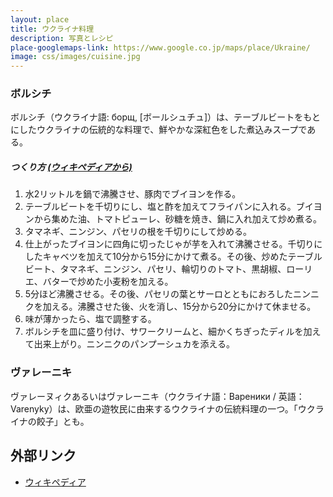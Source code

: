 ```yaml
---
layout: place
title: ウクライナ料理
description: 写真とレシピ
place-googlemaps-link: https://www.google.co.jp/maps/place/Ukraine/
image: css/images/cuisine.jpg
---
```

### ボルシチ
<div class="header-wrapper">
ボルシチ（ウクライナ語: борщ, [ボールシュチュ]）は、テーブルビートをもとにしたウクライナの伝統的な料理で、鮮やかな深紅色をした煮込みスープである。
</div>

##### つくり方 <a href="http://ja.wikipedia.org/wiki/%E3%83%9C%E3%83%AB%E3%82%B7%E3%83%81">(ウィキペディアから)</a>

1. 水2リットルを鍋で沸騰させ、豚肉でブイヨンを作る。
2. テーブルビートを千切りにし、塩と酢を加えてフライパンに入れる。ブイヨンから集めた油、トマトピューレ、砂糖を焼き、鍋に入れ加えて炒め煮る。
3. タマネギ、ニンジン、パセリの根を千切りにして炒める。
4. 仕上がったブイヨンに四角に切ったじゃが芋を入れて沸騰させる。千切りにしたキャベツを加えて10分から15分にかけて煮る。その後、炒めたテーブルビート、タマネギ、ニンジン、パセリ、輪切りのトマト、黒胡椒、ローリエ、バターで炒めた小麦粉を加える。
5. 5分ほど沸騰させる。その後、パセリの葉とサーロとともにおろしたニンニクを加える。沸騰させた後、火を消し、15分から20分にかけて休ませる。
6. 味が薄かったら、塩で調整する。
7. ボルシチを皿に盛り付け、サワークリームと、細かくちぎったディルを加えて出来上がり。ニンニクのパンプーシュカを添える。

<div class="lazyload">
<!--
<p><a href="http://commons.wikimedia.org/wiki/File:Borshch2.jpg#mediaviewer/%E3%83%95%E3%82%A1%E3%82%A4%E3%83%AB:Borshch2.jpg"><img src="http://upload.wikimedia.org/wikipedia/commons/e/e0/Borshch2.jpg" alt="Borshch2.jpg"></a><small>"<a href="http://commons.wikimedia.org/wiki/File:Borshch2.jpg#mediaviewer/%E3%83%95%E3%82%A1%E3%82%A4%E3%83%AB:Borshch2.jpg">Borshch2</a>" by <a href="//commons.wikimedia.org/w/index.php?title=User:Berloga&amp;action=edit&amp;redlink=1" class="new" title="User:Berloga (存在しないページ)">Berloga</a> - <span class="int-own-work">投稿者自身による作品</span>. Licensed under Public domain via <a href="//commons.wikimedia.org/wiki/">ウィキメディア・コモンズ</a>.</small></p>
-->
</div>

### ヴァレーニキ
ヴァレーヌィクあるいはヴァレーニキ（ウクライナ語：Вареники / 英語：Varenyky）は、欧亜の遊牧民に由来するウクライナの伝統料理の一つ。「ウクライナの餃子」とも。

<div class="lazyload">
<!--
<p><a href="http://commons.wikimedia.org/wiki/File:Warenyky.jpg#mediaviewer/%D0%A4%D0%B0%D0%B9%D0%BB:Warenyky.jpg"><img style="width:500px;" src="http://upload.wikimedia.org/wikipedia/commons/2/21/Warenyky.jpg" alt="Warenyky.jpg" height="480" width="640"></a><small>"<a href="http://commons.wikimedia.org/wiki/File:Warenyky.jpg#mediaviewer/%D0%A4%D0%B0%D0%B9%D0%BB:Warenyky.jpg">Warenyky</a>" від <a href="//uk.wikipedia.org/wiki/User:Kagor" class="extiw" title="uk:User:Kagor">Kagor</a> - <span class="int-own-work">Власна робота</span>. Ліцензований під <a href="http://creativecommons.org/licenses/by-sa/3.0/" title="Creative Commons Attribution-Share Alike 3.0">CC BY-SA 3.0</a> через <a href="//commons.wikimedia.org/wiki/">Вікісховище</a>.</small></p>
-->
</div>

## 外部リンク

* <a href="http://ja.wikipedia.org/wiki/%E3%82%A6%E3%82%AF%E3%83%A9%E3%82%A4%E3%83%8A%E6%96%99%E7%90%86">ウィキペディア</a>
